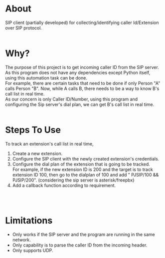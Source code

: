 # About
 SIP client (partially developed) for collecting/identifying caller Id/Extension over SIP protocol.
<br>
<br>

# Why?
The purpose of this project is to get incoming caller ID from the SIP server. As this program does not have any dependencies except Python itself, using this automation task can be done.
<br>
For example, there are certain tasks that need to be done if only Person "A" calls Person "B". Now, while A calls B, there needs to be a way to know B's call list in real time.
<br>
As our concern is only Caller ID/Number, using this program and configuring the Sip server's dial plan, we can get B's call list in real time.
<br>
<br>

# Steps To Use
To track an extension's call list in real time,
<ol>
<li>Create a new extension.</li>
<li>Configure the SIP client with the newly created extension's credentials.</li>
<li>Configure the dial plan of the extension that is going to be tracked.
<br>
For example, if the new extension ID is 200 and the target is to track extension ID 100, then go to the dialplan of 100 and add "
PJSIP/100 && PJSIP/200". (considering the sip server is asterisk/freepbx)</li>
<li>Add a callback function according to requirement.</li>
</ol>
<br>
<br>

# Limitations
<ul>
<li>Only works if the SIP server and the program are running in the same network.</li>
<li>Only capability is to parse the caller ID from the incoming header.</li>
<li>Only supports UDP.</li>
</ul>
<br>
<br>